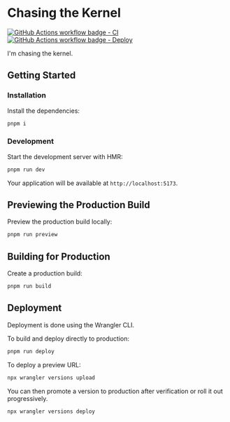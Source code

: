 # Chasing the Kernel

[![GitHub Actions workflow badge - CI][github-actions-badge-ci]][github-actions-url-ci]
[![GitHub Actions workflow badge - Deploy][github-actions-badge-deploy]][github-actions-url-deploy]

[github-actions-badge-ci]: https://github.com/nukopy/chasing-the-kernel.com/actions/workflows/ci.yml/badge.svg?branch=main
[github-actions-url-ci]: https://github.com/nukopy/chasing-the-kernel.com/actions/workflows/ci.yml?query=branch:main
[github-actions-badge-deploy]: https://github.com/nukopy/chasing-the-kernel.com/actions/workflows/deploy.yml/badge.svg?branch=main
[github-actions-url-deploy]: https://github.com/nukopy/chasing-the-kernel.com/actions/workflows/deploy.yml?query=branch:main


I'm chasing the kernel.

## Getting Started

### Installation

Install the dependencies:

```bash
pnpm i
```

### Development

Start the development server with HMR:

```bash
pnpm run dev
```

Your application will be available at `http://localhost:5173`.

## Previewing the Production Build

Preview the production build locally:

```bash
pnpm run preview
```

## Building for Production

Create a production build:

```bash
pnpm run build
```

## Deployment

Deployment is done using the Wrangler CLI.

To build and deploy directly to production:

```sh
pnpm run deploy
```

To deploy a preview URL:

```sh
npx wrangler versions upload
```

You can then promote a version to production after verification or roll it out progressively.

```sh
npx wrangler versions deploy
```
